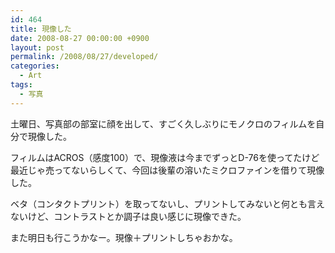 ```yaml
---
id: 464
title: 現像した
date: 2008-08-27 00:00:00 +0900
layout: post
permalink: /2008/08/27/developed/
categories:
  - Art
tags:
  - 写真
---
```

土曜日、写真部の部室に顔を出して、すごく久しぶりにモノクロのフィルムを自分で現像した。
  
フィルムはACROS（感度100）で、現像液は今までずっとD-76を使ってたけど最近じゃ売ってないらしくて、今回は後輩の溶いたミクロファインを借りて現像した。
  
ベタ（コンタクトプリント）を取ってないし、プリントしてみないと何とも言えないけど、コントラストとか調子は良い感じに現像できた。
  
また明日も行こうかなー。現像＋プリントしちゃおかな。
